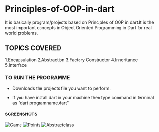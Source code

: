 # Principles-of-OOP-in-dart
It is basically program/projects based on Principles of OOP in dart.It is the most important concepts in Object Oriented Programming in Dart for real world problems.

## TOPICS COVERED
1.Encapsulation
2.Abstraction
3.Factory Constructor
4.Inheritance
5.Interface

### TO RUN THE PROGRAMME

- Downloads the projects file you want to perform.

- If you have install dart in your machine then type command in terminal as "dart programname.dart"

#### SCREENSHOTS
![Game](https://user-images.githubusercontent.com/82046769/212544212-502e0937-c526-43da-9488-96f1fa1590e3.png)
![Points](https://user-images.githubusercontent.com/82046769/212552363-d113c5a8-4af5-4b58-b00a-3725bc6b47be.png)
![Abstractclass](https://user-images.githubusercontent.com/82046769/212629219-46d8a1fb-df58-45a1-8192-3d8b0d6f1877.png)







